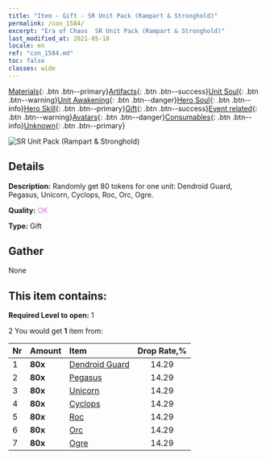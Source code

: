 ```yaml
---
title: "Item - Gift - SR Unit Pack (Rampart & Stronghold)"
permalink: /con_1584/
excerpt: "Era of Chaos  SR Unit Pack (Rampart & Stronghold)"
last_modified_at: 2021-05-18
locale: en
ref: "con_1584.md"
toc: false
classes: wide
---
```

 [Materials](/Items/){: .btn .btn--primary}[Artifacts](/Items/Artifacts/){: .btn .btn--success}[Unit Soul](/Items/UnitSoul/){: .btn .btn--warning}[Unit Awakening](/Items/UnitAwakening/){: .btn .btn--danger}[Hero Soul](/Items/HeroSoul/){: .btn .btn--info}[Hero Skill](/Items/HeroSkill/){: .btn .btn--primary}[Gift](/Items/Gift/){: .btn .btn--success}[Event related](/Items/Events/){: .btn .btn--warning}[Avatars](/Items/Avatars/){: .btn .btn--danger}[Consumables](/Items/Consumables/){: .btn .btn--info}[Unknown](/Items/Unknown/){: .btn .btn--primary}

 ![SR Unit Pack (Rampart & Stronghold)](/images/t/i_907200.png)

## Details
 **Description:** Randomly get 80 tokens for one unit: Dendroid Guard, Pegasus, Unicorn, Cyclops, Roc, Orc, Ogre.

 **Quality:** <span style="color: #DA70D6">OK</span>

 **Type:** Gift

## Gather

  None

## This item contains:

 **Required Level to open:** 1

 2 You would get **1** item  from:

  | Nr | Amount |     Item    | Drop Rate,% |
  |:---|:-------|:------------|:---------:|
  | 1 |  **80x** | [Dendroid Guard](/Items/unt_203/) | 14.29 | 
  | 2 |  **80x** | [Pegasus](/Items/unt_202/) | 14.29 | 
  | 3 |  **80x** | [Unicorn](/Items/unt_204/) | 14.29 | 
  | 4 |  **80x** | [Cyclops](/Items/unt_222/) | 14.29 | 
  | 5 |  **80x** | [Roc](/Items/unt_221/) | 14.29 | 
  | 6 |  **80x** | [Orc](/Items/unt_219/) | 14.29 | 
  | 7 |  **80x** | [Ogre](/Items/unt_220/) | 14.29 | 
